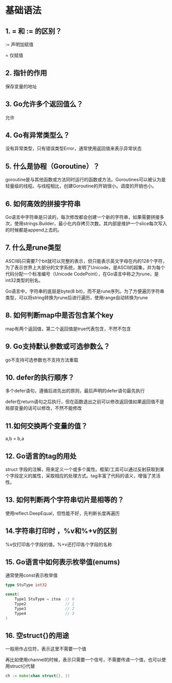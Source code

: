 # 基础语法

## 1. = 和 := 的区别？

:= 声明加赋值

= 仅赋值

## 2. 指针的作用

保存变量的地址

## 3. Go允许多个返回值么？

允许

## 4. Go有异常类型么？

没有异常类型，只有错误类型Error，通常使用返回值来表示异常状态

## 5. 什么是协程（Goroutine）？

goroutine是与其他函数或方法同时运行的函数或方法。Goroutines可以被认为是轻量级的线程。与线程相比，创建Goroutine的开销很小。调度的开销也小。

## 6. 如何高效的拼接字符串

Go语言中字符串是只读的，每次修改都会创建一个新的字符串，如果需要拼接多次，使用strings.Builder，最小化内存拷贝次数。其内部是维护一个slice每次写入的时候都是append上去的。

## 7. 什么是rune类型

ASCII码只需要7个bit就可以完整的表示，但只能表示英文字母在内的128个字符，为了表示世界上大部分的文字系统，发明了Unicode，是ASCII的超集，并为每个代码分配一个标准编号（Unicode CodePoint），在Go语言中称之为rune，是int32类型的别名。

Go语言中，字符串的底层是byte(8 bit)，而不是rune序列。为了方便遍历字符串类型，可以将string转换为rune后进行遍历，使用range自动转换为rune

## 8. 如何判断map中是否包含某个key

  map有两个返回值，第二个返回值是true代表包含，不然不包含

## 9. Go支持默认参数或可选参数么？

go不支持可选参数也不支持方法重载

## 10. defer的执行顺序？

多个defer语句，遵循后进先出的原则，最后声明的defer语句最先执行

defer在return语句之后执行，但在函数退出之前可以修改返回值如果返回值不是局部变量的话可以修改，不然不能修改



## 11.如何交换两个变量的值？

a,b = b,a

## 12. Go语言的tag的用处

struct 字段的注解，用来定义一个或多个属性。框架/工具可以通过反射获取到某个字段定义的属性，采取相应的处理方式。tag丰富了代码的语义，增强了灵活性。

## 13. 如何判断两个字符串切片是相等的？

使用reflect.DeepEqual，但性能不好，先判断长度再遍历

## 14.字符串打印时 ，%v和%+v的区别

%v仅打印各个字段的值，%+v还打印各个字段的名称

## 15. Go语言中如何表示枚举值(enums)

通常使用const表示枚举值

```go
type StuType int32

const(
    Type1 StuType = itoa  // 0
    Type2                 // 1
    Type3                 // 2
    Type4                 // 3
)
```

## 16. 空struct{}的用途

一般用作占位符，表示这里不需要一个值

再比如使用channel的时候，表示只需要一个信号，不需要传递一个值，也可以使用struct{}代替

```go
ch := make(chan struct{}, 1)
```


